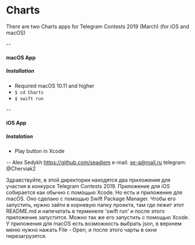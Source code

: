 # Charts

There are two Сharts apps for Telegram Contests 2019 (March) 
(for iOS and macOS)

--
#### macOS App
##### Installation
- Required macOS 10.11 and higher
- `$ cd Charts`
- `$ swift run`

--
#### iOS App
##### Instalation
- Play button in Xcode

--
Alex Sedykh
<https://github.com/seadiem>
e-mail: se-a@mail.ru
telegram: @Cherviak2

Здравствуйте, в этой директории находятся два приложения для участия
в конкурсe Telegram Contests 2019. Приложение для iOS собирается 
как обычно с помощью Xcode. Но есть и приложение для macOS. Оно
сделано с помощью Swift Package Manager. Чтобы его запустить,
нужно зайти в корневую папку проекта, там где лежит этот README.md
и напечатать в терминеле 'swift run' и после этого приложение запустится.
Можно так же его запустить с помощью Xcode. У приложения для macOS
есть возможность выбрать json, в верхнем меню нужно нажать File - Open,
и после этого чарты в окне перезагрузятся.
